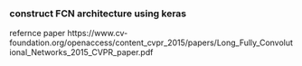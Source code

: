 <h3>construct FCN architecture using keras</h3>
refernce paper https://www.cv-foundation.org/openaccess/content_cvpr_2015/papers/Long_Fully_Convolutional_Networks_2015_CVPR_paper.pdf
